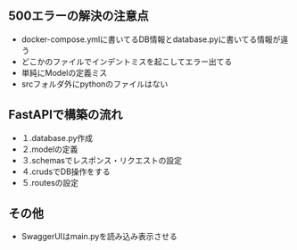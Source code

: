 ## 500エラーの解決の注意点

- docker-compose.ymlに書いてるDB情報とdatabase.pyに書いてる情報が違う
- どこかのファイルでインデントミスを起こしてエラー出てる
- 単純にModelの定義ミス
- srcフォルダ外にpythonのファイルはない

## FastAPIで構築の流れ

- １.database.py作成
- ２.modelの定義
- ３.schemasでレスポンス・リクエストの設定
- ４.crudsでDB操作をする
- ５.routesの設定


## その他

- SwaggerUIはmain.pyを読み込み表示させる